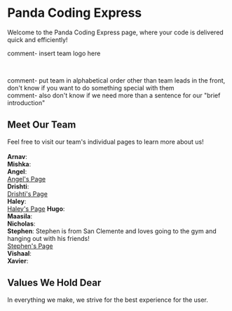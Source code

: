 # Panda Coding Express
Welcome to the Panda Coding Express page, where your code is delivered quick and efficiently!

comment- insert team logo here

<br/>

comment- put team in alphabetical order other than team leads in the front, don't know if you want to do something special with them <br/>
comment- also don't know if we need more than a sentence for our "brief introduction" <br/>
## Meet Our Team
Feel free to visit our team's individual pages to learn more about us! <br/>
<br/>
**Arnav**: <br/>
**Mishka**: <br/>
**Angel**: <br/>
[Angel's Page](https://angelsofttoy.github.io/cse110_angel/) <br/>
**Drishti**: <br/>
[Drishti's Page](https://dregmi08.github.io/cse110_lab1/) <br/>
**Haley**: <br/>
[Haley's Page](https://github.com/nguyenhaley/GitHubPagesProject)
**Hugo**: <br/>
**Maasila**: <br/>
**Nicholas**: <br/>
**Stephen**: Stephen is from San Clemente and loves going to the gym and hanging out with his friends! <br/>
[Stephen's Page](https://stephentong5.github.io/GithubPagesProject/) <br/>
**Vishaal**: <br/>
**Xavier**: <br/>

## Values We Hold Dear
In everything we make, we strive for the best experience for the user.
